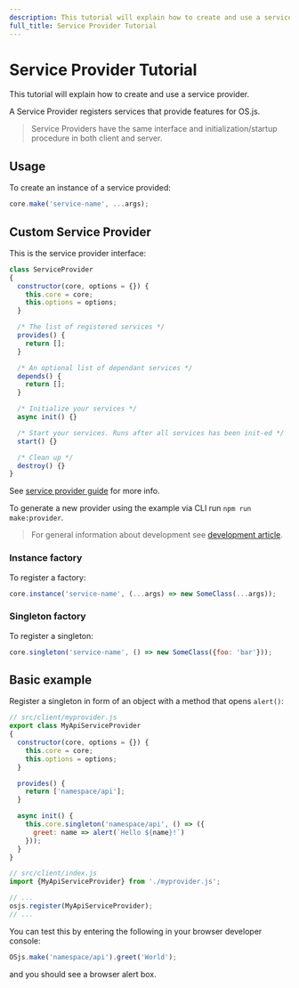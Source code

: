 ```yaml
---
description: This tutorial will explain how to create and use a service provider.
full_title: Service Provider Tutorial
---
```


# Service Provider Tutorial

This tutorial will explain how to create and use a service provider.

A Service Provider registers services that provide features for OS.js.

> Service Providers have the same interface and initialization/startup procedure in both client and server.

## Usage

To create an instance of a service provided:

```javascript
core.make('service-name', ...args);
```

## Custom Service Provider

This is the service provider interface:

```javascript
class ServiceProvider
{
  constructor(core, options = {}) {
    this.core = core;
    this.options = options;
  }

  /* The list of registered services */
  provides() {
    return [];
  }

  /* An optional list of dependant services */
  depends() {
    return [];
  }

  /* Initialize your services */
  async init() {}

  /* Start your services. Runs after all services has been init-ed */
  start() {}

  /* Clean up */
  destroy() {}
}
```

See [service provider guide](../../guide/provider/README.md) for more info.

To generate a new provider using the example via CLI run `npm run make:provider`.

> For general information about development see [development article](../../development/README.md).

### Instance factory

To register a factory:

```javascript
core.instance('service-name', (...args) => new SomeClass(...args));
```

### Singleton factory

To register a singleton:

```javascript
core.singleton('service-name', () => new SomeClass({foo: 'bar'}));
```

## Basic example

Register a singleton in form of an object with a method that opens `alert()`:

```javascript
// src/client/myprovider.js
export class MyApiServiceProvider
{
  constructor(core, options = {}) {
    this.core = core;
    this.options = options;
  }

  provides() {
    return ['namespace/api'];
  }

  async init() {
    this.core.singleton('namespace/api', () => ({
      greet: name => alert(`Hello ${name}!`)
    }));
  }
}

// src/client/index.js
import {MyApiServiceProvider} from './myprovider.js';

// ...
osjs.register(MyApiServiceProvider);
// ...
```

You can test this by entering the following in your browser developer console:

```javascript
OSjs.make('namespace/api').greet('World');
```

and you should see a browser alert box.
